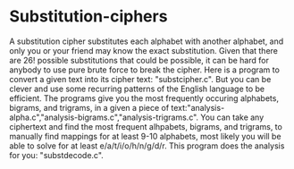 # Substitution-ciphers

A substitution cipher substitutes each alphabet with another alphabet, and only you or your friend may know the exact substitution. 
Given that there are 26! possible substitutions that could be possible, it can be hard for anybody to use pure brute force to break the cipher. 
Here is a program to convert a given text into its cipher text: "substcipher.c".
But you can be clever and use some recurring patterns of the English language to be efficient.
The programs give you the most frequently occuring alphabets, bigrams, and trigrams, in a given a piece of text:"analysis-alpha.c","analysis-bigrams.c","analysis-trigrams.c".
 You can take any ciphertext and find the most frequent alhpabets, bigrams, and trigrams, to manually find mappings for at least 9-10 alphabets, most likely you will be able to solve for at least e/a/t/i/o/h/n/g/d/r. This program does the analysis for you: "substdecode.c".
